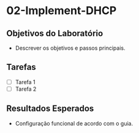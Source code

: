 # 02-Implement-DHCP

## Objetivos do Laboratório

- Descrever os objetivos e passos principais.

## Tarefas
- [ ] Tarefa 1
- [ ] Tarefa 2

## Resultados Esperados
- Configuração funcional de acordo com o guia.
